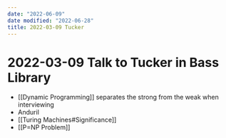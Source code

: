 ```yaml
---
date: "2022-06-09"
date modified: "2022-06-28"
title: 2022-03-09 Tucker
---
```


# 2022-03-09 Talk to Tucker in Bass Library
- [[Dynamic Programming]] separates the strong from the weak when interviewing
- Anduril
- [[Turing Machines#Significance]]
- [[P=NP Problem]]

